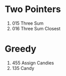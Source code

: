 # Two Pointers
1. 015 Three Sum
2. 016 Three Sum Closest
# Greedy
1. 455 Assign Candies
2. 135 Candy
